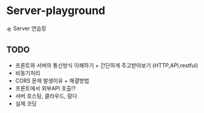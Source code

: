 # Server-playground
🛸 Server 연습장

## TODO

- 프론트와 서버의 통신방식 이해하기 + 간단하게 주고받아보기 (HTTP,API,restful)
- 비동기처리
- CORS 문제 발생이유 + 해결방법
- 프론트에서 외부API 호출!?
- 서버 호스팅, 클라우드, 람다
- 실제 코딩
